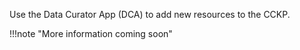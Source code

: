 Use the Data Curator App (DCA) to add new resources to the CCKP.

!!!note "More information coming soon"